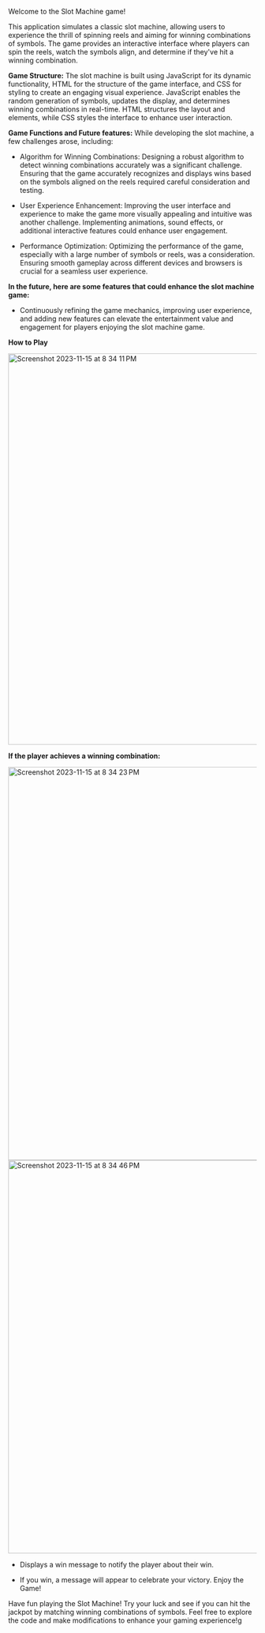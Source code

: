Welcome to the Slot Machine game!

This application simulates a classic slot machine, allowing users to experience the thrill of spinning reels and aiming for winning combinations of symbols. The game provides an interactive interface where players can spin the reels, watch the symbols align, and determine if they've hit a winning combination.

**Game Structure:**
The slot machine is built using JavaScript for its dynamic functionality, HTML for the structure of the game interface, and CSS for styling to create an engaging visual experience. JavaScript enables the random generation of symbols, updates the display, and determines winning combinations in real-time. HTML structures the layout and elements, while CSS styles the interface to enhance user interaction.

**Game Functions and Future features:**
While developing the slot machine, a few challenges arose, including:

* Algorithm for Winning Combinations: Designing a robust algorithm to detect winning combinations accurately was a significant challenge. Ensuring that the game accurately recognizes and displays wins based on the symbols aligned on the reels required careful consideration and testing.

* User Experience Enhancement: Improving the user interface and experience to make the game more visually appealing and intuitive was another challenge. Implementing animations, sound effects, or additional interactive features could enhance user engagement.

* Performance Optimization: Optimizing the performance of the game, especially with a large number of symbols or reels, was a consideration. Ensuring smooth gameplay across different devices and browsers is crucial for a seamless user experience.

**In the future, here are some features that could enhance the slot machine game:**

* Continuously refining the game mechanics, improving user experience, and adding new features can elevate the entertainment value and engagement for players enjoying the slot machine game.

**How to Play**

<img width="792" alt="Screenshot 2023-11-15 at 8 34 11 PM" src="https://github.com/Larzinew/project-1/assets/44786123/c805f723-bc23-4521-b7ac-c3da8ae77b99">

**If the player achieves a winning combination:**

<img width="796" alt="Screenshot 2023-11-15 at 8 34 23 PM" src="https://github.com/Larzinew/project-1/assets/44786123/b2d7f9c3-501c-4b4c-9c33-2d45d2d2d5d4">
<img width="796" alt="Screenshot 2023-11-15 at 8 34 46 PM" src="https://github.com/Larzinew/project-1/assets/44786123/cbc2cec5-33eb-4e9b-b5a6-008990a06c96">


* Displays a win message to notify the player about their win.

* If you win, a message will appear to celebrate your victory.
Enjoy the Game!

Have fun playing the Slot Machine! Try your luck and see if you can hit the jackpot by matching winning combinations of symbols. Feel free to explore the code and make modifications to enhance your gaming experience!g